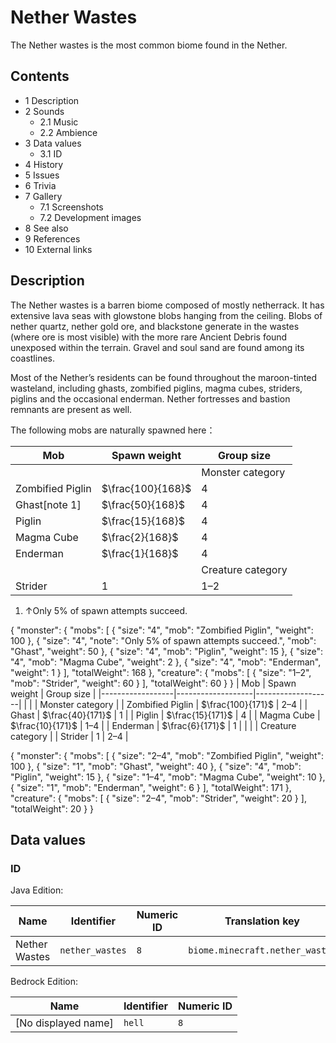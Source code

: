 # Nether Wastes
The Nether wastes is the most common biome found in the Nether.

## Contents
- 1 Description
- 2 Sounds
	- 2.1 Music
	- 2.2 Ambience
- 3 Data values
	- 3.1 ID
- 4 History
- 5 Issues
- 6 Trivia
- 7 Gallery
	- 7.1 Screenshots
	- 7.2 Development images
- 8 See also
- 9 References
- 10 External links

## Description
The Nether wastes is a barren biome composed of mostly netherrack. It has extensive lava seas with glowstone blobs hanging from the ceiling. Blobs of nether quartz, nether gold ore, and blackstone generate in the wastes (where ore is most visible) with the more rare Ancient Debris found unexposed within the terrain. Gravel and soul sand are found among its coastlines.

Most of the Nether’s residents can be found throughout the maroon-tinted wasteland, including ghasts, zombified piglins, magma cubes, striders, piglins and the occasional enderman. Nether fortresses and bastion remnants are present as well.

The following mobs are naturally spawned here：

| Mob              | Spawn weight      | Group size        |
|------------------|-------------------|-------------------|
|                  |                   | Monster category  |
| Zombified Piglin | $\frac{100}{168}$ | 4                 |
| Ghast[note 1]    | $\frac{50}{168}$  | 4                 |
| Piglin           | $\frac{15}{168}$  | 4                 |
| Magma Cube       | $\frac{2}{168}$   | 4                 |
| Enderman         | $\frac{1}{168}$   | 4                 |
|                  |                   | Creature category |
| Strider          | 1                 | 1–2               |

1. ↑Only 5% of spawn attempts succeed.

{ "monster": { "mobs": [ { "size": "4", "mob": "Zombified Piglin", "weight": 100 }, { "size": "4", "note": "Only 5% of spawn attempts succeed.", "mob": "Ghast", "weight": 50 }, { "size": "4", "mob": "Piglin", "weight": 15 }, { "size": "4", "mob": "Magma Cube", "weight": 2 }, { "size": "4", "mob": "Enderman", "weight": 1 } ], "totalWeight": 168 }, "creature": { "mobs": [ { "size": "1&ndash;2", "mob": "Strider", "weight": 60 } ], "totalWeight": 60 } }
| Mob              | Spawn weight      | Group size        |
|------------------|-------------------|-------------------|
|                  |                   | Monster category  |
| Zombified Piglin | $\frac{100}{171}$ | 2–4               |
| Ghast            | $\frac{40}{171}$  | 1                 |
| Piglin           | $\frac{15}{171}$  | 4                 |
| Magma Cube       | $\frac{10}{171}$  | 1–4               |
| Enderman         | $\frac{6}{171}$   | 1                 |
|                  |                   | Creature category |
| Strider          | 1                 | 2–4               |

{ "monster": { "mobs": [ { "size": "2&ndash;4", "mob": "Zombified Piglin", "weight": 100 }, { "size": "1", "mob": "Ghast", "weight": 40 }, { "size": "4", "mob": "Piglin", "weight": 15 }, { "size": "1&ndash;4", "mob": "Magma Cube", "weight": 10 }, { "size": "1", "mob": "Enderman", "weight": 6 } ], "totalWeight": 171 }, "creature": { "mobs": [ { "size": "2&ndash;4", "mob": "Strider", "weight": 20 } ], "totalWeight": 20 } }

## Data values
### ID
Java Edition:

| Name          | Identifier      | Numeric ID | Translation key                 |
|---------------|-----------------|------------|---------------------------------|
| Nether Wastes | `nether_wastes` | `8`        | `biome.minecraft.nether_wastes` |

Bedrock Edition:

| Name                | Identifier | Numeric ID |
|---------------------|------------|------------|
| [No displayed name] | `hell`     | `8`        |


